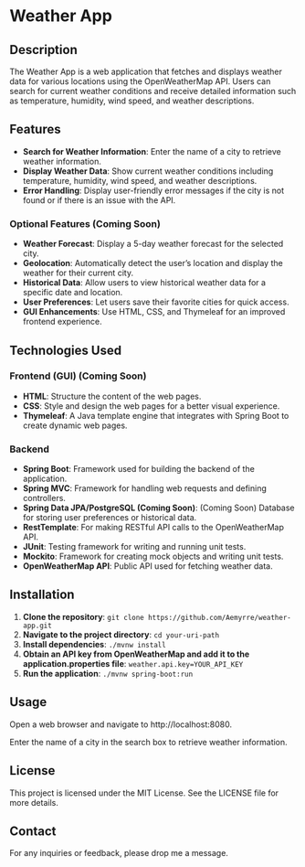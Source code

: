 # Weather App

## Description
The Weather App is a web application that fetches and displays weather data for various locations using the OpenWeatherMap API.
Users can search for current weather conditions and receive detailed information such as temperature, humidity, wind speed, and weather descriptions.

## Features
- **Search for Weather Information**: Enter the name of a city to retrieve weather information.
- **Display Weather Data**: Show current weather conditions including temperature, humidity, wind speed, and weather descriptions.
- **Error Handling**: Display user-friendly error messages if the city is not found or if there is an issue with the API.

### Optional Features (Coming Soon)
- **Weather Forecast**: Display a 5-day weather forecast for the selected city.
- **Geolocation**: Automatically detect the user’s location and display the weather for their current city.
- **Historical Data**: Allow users to view historical weather data for a specific date and location.
- **User Preferences**: Let users save their favorite cities for quick access.
- **GUI Enhancements**: Use HTML, CSS, and Thymeleaf for an improved frontend experience.

## Technologies Used

### Frontend (GUI) (Coming Soon)
- **HTML**: Structure the content of the web pages.
- **CSS**: Style and design the web pages for a better visual experience.
- **Thymeleaf**: A Java template engine that integrates with Spring Boot to create dynamic web pages.

### Backend
- **Spring Boot**: Framework used for building the backend of the application.
- **Spring MVC**: Framework for handling web requests and defining controllers.
- **Spring Data JPA/PostgreSQL (Coming Soon)**: (Coming Soon) Database for storing user preferences or historical data.
- **RestTemplate**: For making RESTful API calls to the OpenWeatherMap API.
- **JUnit**: Testing framework for writing and running unit tests.
- **Mockito**: Framework for creating mock objects and writing unit tests.
- **OpenWeatherMap API**: Public API used for fetching weather data.

## Installation
1. **Clone the repository**:
   ``` git clone https://github.com/Aemyrre/weather-app.git ```
2. **Navigate to the project directory**:
   ``` cd your-uri-path ```
3. **Install dependencies**:
   ``` ./mvnw install ```
5. **Obtain an API key from OpenWeatherMap and add it to the application.properties file**:
   ``` weather.api.key=YOUR_API_KEY ```
7. **Run the application**:
   ``` ./mvnw spring-boot:run ```

## Usage
Open a web browser and navigate to http://localhost:8080.

Enter the name of a city in the search box to retrieve weather information.

## License
This project is licensed under the MIT License. See the LICENSE file for more details.

## Contact
For any inquiries or feedback, please drop me a message.
